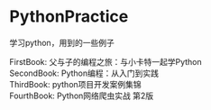 # PythonPractice
学习python，用到的一些例子

FirstBook:  父与子的编程之旅：与小卡特一起学Python  
SecondBook: Python编程：从入门到实践  
ThirdBook:  python项目开发案例集锦  
FourthBook:  Python网络爬虫实战 第2版
